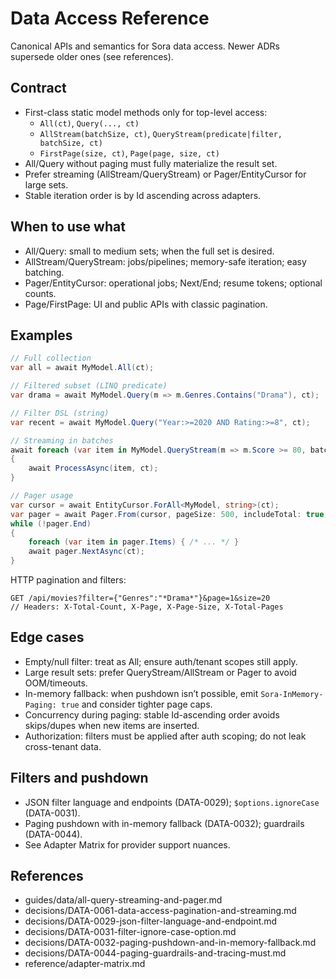 # Data Access Reference

Canonical APIs and semantics for Sora data access. Newer ADRs supersede older ones (see references).

## Contract
- First-class static model methods only for top-level access:
  - `All(ct)`, `Query(..., ct)`
  - `AllStream(batchSize, ct)`, `QueryStream(predicate|filter, batchSize, ct)`
  - `FirstPage(size, ct)`, `Page(page, size, ct)`
- All/Query without paging must fully materialize the result set.
- Prefer streaming (AllStream/QueryStream) or Pager/EntityCursor for large sets.
- Stable iteration order is by Id ascending across adapters.

## When to use what
- All/Query: small to medium sets; when the full set is desired.
- AllStream/QueryStream: jobs/pipelines; memory-safe iteration; easy batching.
- Pager/EntityCursor: operational jobs; Next/End; resume tokens; optional counts.
- Page/FirstPage: UI and public APIs with classic pagination.

## Examples

```csharp
// Full collection
var all = await MyModel.All(ct);

// Filtered subset (LINQ predicate)
var drama = await MyModel.Query(m => m.Genres.Contains("Drama"), ct);

// Filter DSL (string)
var recent = await MyModel.Query("Year:>=2020 AND Rating:>=8", ct);

// Streaming in batches
await foreach (var item in MyModel.QueryStream(m => m.Score >= 80, batchSize: 500, ct))
{
    await ProcessAsync(item, ct);
}

// Pager usage
var cursor = await EntityCursor.ForAll<MyModel, string>(ct);
var pager = await Pager.From(cursor, pageSize: 500, includeTotal: true, ct);
while (!pager.End)
{
    foreach (var item in pager.Items) { /* ... */ }
    await pager.NextAsync(ct);
}
```

HTTP pagination and filters:

```
GET /api/movies?filter={"Genres":"*Drama*"}&page=1&size=20
// Headers: X-Total-Count, X-Page, X-Page-Size, X-Total-Pages
```

## Edge cases
- Empty/null filter: treat as All; ensure auth/tenant scopes still apply.
- Large result sets: prefer QueryStream/AllStream or Pager to avoid OOM/timeouts.
- In-memory fallback: when pushdown isn’t possible, emit `Sora-InMemory-Paging: true` and consider tighter page caps.
- Concurrency during paging: stable Id-ascending order avoids skips/dupes when new items are inserted.
- Authorization: filters must be applied after auth scoping; do not leak cross-tenant data.

## Filters and pushdown
- JSON filter language and endpoints (DATA-0029); `$options.ignoreCase` (DATA-0031).
- Paging pushdown with in-memory fallback (DATA-0032); guardrails (DATA-0044).
- See Adapter Matrix for provider support nuances.

## References
- guides/data/all-query-streaming-and-pager.md
- decisions/DATA-0061-data-access-pagination-and-streaming.md
- decisions/DATA-0029-json-filter-language-and-endpoint.md
- decisions/DATA-0031-filter-ignore-case-option.md
- decisions/DATA-0032-paging-pushdown-and-in-memory-fallback.md
- decisions/DATA-0044-paging-guardrails-and-tracing-must.md
- reference/adapter-matrix.md
